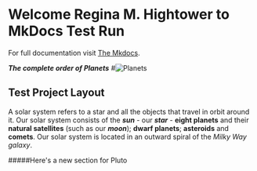 # Welcome Regina M. Hightower to MkDocs Test Run

For full documentation visit [The Mkdocs](http://mkdocs.org).


**_The complete order of Planets_**
#![Planets](https://upload.wikimedia.org/wikipedia/commons/thumb/0/00/Solar_System_size_to_scale.svg/415px-Solar_System_size_to_scale.svg.png)


## Test Project Layout
A solar system refers to a star and all the objects that travel in orbit around it. Our solar system consists of the _**sun**_ - our _**star**_ - **eight planets** and their **natural satellites** (such as our _**moon**_); __dwarf planets__; __asteroids__ and __comets__. Our solar system is located in an outward spiral of the *Milky Way galaxy*.

#####Here's a new section for Pluto

  
